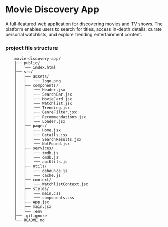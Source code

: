 # Movie Discovery App

A full-featured web application for discovering movies and TV shows. The platform enables users to search for titles, access in-depth details, curate personal watchlists, and explore trending entertainment content.

### project file structure

        movie-discovery-app/
        ├── public/
        │   └── index.html
        ├── src/
        │   ├── assets/
        │   │   └── logo.png
        │   ├── components/
        │   │   ├── Header.jsx
        │   │   ├── SearchBar.jsx
        │   │   ├── MovieCard.jsx
        │   │   ├── Watchlist.jsx
        │   │   ├── Trending.jsx
        │   │   ├── GenreFilter.jsx
        │   │   ├── Recommendations.jsx
        │   │   └── Loader.jsx
        │   ├── pages/
        │   │   ├── Home.jsx
        │   │   ├── Details.jsx
        │   │   ├── SearchResults.jsx
        │   │   └── NotFound.jsx
        │   ├── services/
        │   │   ├── tmdb.js
        │   │   ├── omdb.js
        │   │   └── apiUtils.js
        │   ├── utils/
        │   │   ├── debounce.js
        │   │   └── cache.js
        │   ├── context/
        │   │   └── WatchlistContext.jsx
        │   ├── styles/
        │   │   ├── main.css
        │   │   └── components.css
        │   ├── App.jsx
        │   ├── main.jsx
        │   └── .env
        ├── .gitignore
        └── README.md




